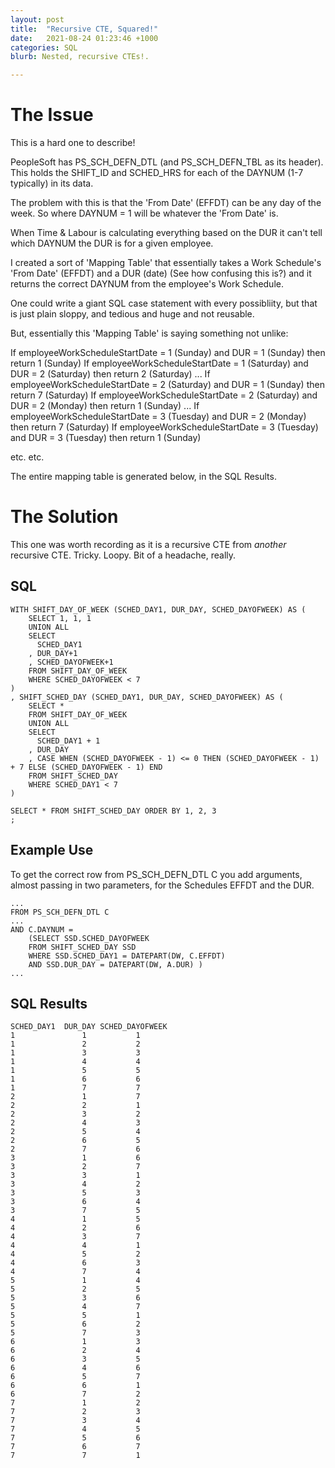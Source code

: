 ```yaml
---
layout: post
title:  "Recursive CTE, Squared!"
date:   2021-08-24 01:23:46 +1000
categories: SQL
blurb: Nested, recursive CTEs!.

---
```

# The Issue

This is a hard one to describe! 

PeopleSoft has PS_SCH_DEFN_DTL (and PS_SCH_DEFN_TBL as its header). This holds the SHIFT_ID and SCHED_HRS for each of the DAYNUM (1-7 typically) in its data.

The problem with this is that the 'From Date' (EFFDT) can be any day of the week. So where DAYNUM = 1 will be whatever the 'From Date' is.

When Time & Labour is calculating everything based on the DUR it can't tell which DAYNUM the DUR is for a given employee.

I created a sort of 'Mapping Table' that essentially takes a Work Schedule's 'From Date' (EFFDT) and a DUR (date) (See how confusing this is?) and it returns the correct DAYNUM from the employee's Work Schedule.

One could write a giant SQL case statement with every possibliity, but that is just plain sloppy, and tedious and huge and not reusable.

But, essentially this 'Mapping Table' is saying something not unlike:

If employeeWorkScheduleStartDate = 1 (Sunday) and DUR = 1 (Sunday) then return 1 (Sunday)
If employeeWorkScheduleStartDate = 1 (Saturday) and DUR = 2 (Saturday) then return 2 (Saturday)
...
If employeeWorkScheduleStartDate = 2 (Saturday) and DUR = 1 (Sunday) then return 7 (Saturday)
If employeeWorkScheduleStartDate = 2 (Saturday) and DUR = 2 (Monday) then return 1 (Sunday)
...
If employeeWorkScheduleStartDate = 3 (Tuesday) and DUR = 2 (Monday) then return 7 (Saturday)
If employeeWorkScheduleStartDate = 3 (Tuesday) and DUR = 3 (Tuesday) then return 1 (Sunday)

etc. etc.

The entire mapping table is generated below, in the SQL Results.

# The Solution

This one was worth recording as it is a recursive CTE from *another* recursive CTE. Tricky. Loopy. Bit of a headache, really.



## SQL

```
WITH SHIFT_DAY_OF_WEEK (SCHED_DAY1, DUR_DAY, SCHED_DAYOFWEEK) AS (  
	SELECT 1, 1, 1  
	UNION ALL  
	SELECT 
	  SCHED_DAY1  
	, DUR_DAY+1  
	, SCHED_DAYOFWEEK+1  
	FROM SHIFT_DAY_OF_WEEK  
	WHERE SCHED_DAYOFWEEK < 7
)
, SHIFT_SCHED_DAY (SCHED_DAY1, DUR_DAY, SCHED_DAYOFWEEK) AS (  
	SELECT *  
	FROM SHIFT_DAY_OF_WEEK  
	UNION ALL  
	SELECT 
	  SCHED_DAY1 + 1  
	, DUR_DAY  
	, CASE WHEN (SCHED_DAYOFWEEK - 1) <= 0 THEN (SCHED_DAYOFWEEK - 1) + 7 ELSE (SCHED_DAYOFWEEK - 1) END  
	FROM SHIFT_SCHED_DAY  
	WHERE SCHED_DAY1 < 7
)  

SELECT * FROM SHIFT_SCHED_DAY ORDER BY 1, 2, 3
;
```

## Example Use

To get the correct row from PS_SCH_DEFN_DTL C you add arguments, almost passing in two parameters, for the Schedules EFFDT and the DUR.

```
...
FROM PS_SCH_DEFN_DTL C
...
AND C.DAYNUM = 
	(SELECT SSD.SCHED_DAYOFWEEK
	FROM SHIFT_SCHED_DAY SSD
	WHERE SSD.SCHED_DAY1 = DATEPART(DW, C.EFFDT)
	AND SSD.DUR_DAY = DATEPART(DW, A.DUR) )
...
```

## SQL Results

```
SCHED_DAY1	DUR_DAY	SCHED_DAYOFWEEK
1				1			1
1				2			2
1				3			3
1				4			4
1				5			5
1				6			6
1				7			7
2				1			7
2				2			1
2				3			2
2				4			3
2				5			4
2				6			5
2				7			6
3				1			6
3				2			7
3				3			1
3				4			2
3				5			3	
3				6			4
3				7			5
4				1			5
4				2			6
4				3			7
4				4			1
4				5			2
4				6			3
4				7			4
5				1			4
5				2			5
5				3			6
5				4			7
5				5			1
5				6			2
5				7			3
6				1			3
6				2			4
6				3			5
6				4			6
6				5			7
6				6			1
6				7			2
7				1			2
7				2			3
7				3			4
7				4			5
7				5			6
7				6			7
7				7			1
```
